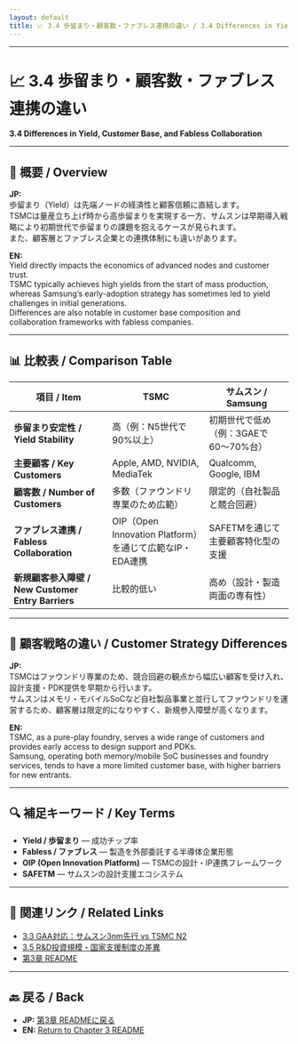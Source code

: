 ```yaml
---
layout: default
title: 📈 3.4 歩留まり・顧客数・ファブレス連携の違い / 3.4 Differences in Yield, Customer Base, and Fabless Collaboration
---
```


---

# 📈 3.4 歩留まり・顧客数・ファブレス連携の違い  
**3.4 Differences in Yield, Customer Base, and Fabless Collaboration**

---

## 📜 概要 / Overview

**JP:**  
歩留まり（Yield）は先端ノードの経済性と顧客信頼に直結します。  
TSMCは量産立ち上げ時から高歩留まりを実現する一方、サムスンは早期導入戦略により初期世代で歩留まりの課題を抱えるケースが見られます。  
また、顧客層とファブレス企業との連携体制にも違いがあります。

**EN:**  
Yield directly impacts the economics of advanced nodes and customer trust.  
TSMC typically achieves high yields from the start of mass production, whereas Samsung’s early-adoption strategy has sometimes led to yield challenges in initial generations.  
Differences are also notable in customer base composition and collaboration frameworks with fabless companies.

---

## 📊 比較表 / Comparison Table

| 項目 / Item | TSMC | サムスン / Samsung |
|-------------|------|--------------------|
| **歩留まり安定性 / Yield Stability** | 高（例：N5世代で90%以上） | 初期世代で低め（例：3GAEで60〜70%台） |
| **主要顧客 / Key Customers** | Apple, AMD, NVIDIA, MediaTek | Qualcomm, Google, IBM |
| **顧客数 / Number of Customers** | 多数（ファウンドリ専業のため広範） | 限定的（自社製品と競合回避） |
| **ファブレス連携 / Fabless Collaboration** | OIP（Open Innovation Platform）を通じて広範なIP・EDA連携 | SAFETMを通じて主要顧客特化型の支援 |
| **新規顧客参入障壁 / New Customer Entry Barriers** | 比較的低い | 高め（設計・製造両面の専有性） |

---

## 🧩 顧客戦略の違い / Customer Strategy Differences

**JP:**  
TSMCはファウンドリ専業のため、競合回避の観点から幅広い顧客を受け入れ、設計支援・PDK提供を早期から行います。  
サムスンはメモリ・モバイルSoCなど自社製品事業と並行してファウンドリを運営するため、顧客層は限定的になりやすく、新規参入障壁が高くなります。

**EN:**  
TSMC, as a pure-play foundry, serves a wide range of customers and provides early access to design support and PDKs.  
Samsung, operating both memory/mobile SoC businesses and foundry services, tends to have a more limited customer base, with higher barriers for new entrants.

---

## 🔍 補足キーワード / Key Terms

- **Yield / 歩留まり** — 成功チップ率  
- **Fabless / ファブレス** — 製造を外部委託する半導体企業形態  
- **OIP (Open Innovation Platform)** — TSMCの設計・IP連携フレームワーク  
- **SAFETM** — サムスンの設計支援エコシステム

---

## 🔗 関連リンク / Related Links

- [3.3 GAA対応：サムスン3nm先行 vs TSMC N2](3_3_gaa_comparison.md)  
- [3.5 R&D投資規模・国家支援制度の差異](3_5_rnd_investment_support.md)  
- [第3章 README](README.md)

---

## 🔙 戻る / Back
- **JP:** [第3章 READMEに戻る](README.md)  
- **EN:** [Return to Chapter 3 README](README.md)
